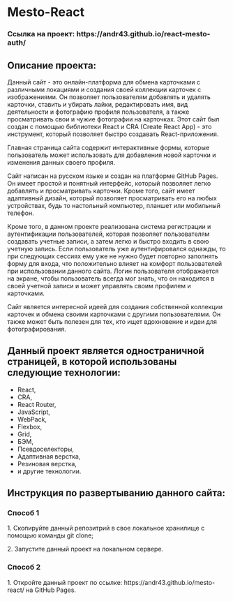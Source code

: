 # Mesto-React 
<h3>Ссылка на проект: https://andr43.github.io/react-mesto-auth/</h3>

## Описание проекта:
Данный сайт - это онлайн-платформа для обмена карточками с различными локациями и создания своей коллекции карточек с изображениями. Он позволяет пользователям добавлять и удалять карточки, ставить и убирать лайки, редактировать имя, вид деятельности и фотографию профиля пользователя, а также просматривать свои и чужие фотографии на карточках. Этот сайт был создан с помощью библиотеки React и CRA (Create React App) - это инструмент, который позволяет быстро создавать React-приложения.

Главная страница сайта содержит интерактивные формы, которые пользователь может использовать для добавления новой карточки и изменения данных своего профиля.

Сайт написан на русском языке и создан на платформе GitHub Pages. Он имеет простой и понятный интерфейс, который позволяет легко добавлять и просматривать карточки. Кроме того, сайт имеет адаптивный дизайн, который позволяет просматривать его на любых устройствах, будь то настольный компьютер, планшет или мобильный телефон.

Кроме того, в данном проекте реализована система регистрации и аутентификации пользователей, которая позволяет пользователям создавать учетные записи, а затем легко и быстро входить в свою учетную запись. Если пользователь уже аутентифировался однажды, то при следующих сессиях ему уже не нужно будет повторно заполнять форму для входа, что положительно влияет на комфорт пользователей при использовании данного сайта. Логин пользователя отображается на экране, чтобы пользователь всегда мог знать, что он находится в своей учетной записи и может управлять своим профилем и карточками. 

Сайт является интересной идеей для создания собственной коллекции карточек и обмена своими карточками с другими пользователями. Он также может быть полезен для тех, кто ищет вдохновение и идеи для фотографирования.

## Данный проект является одностраничной страницей, в которой использованы следующие технологии:  
* React,
* CRA,
* React Router,
* JavaScript,
* WebPack, 
* Flexbox, 
* Grid,
* БЭМ,  
* Псевдоселекторы,  
* Адаптивная верстка, 
* Резиновая верстка,
* и другие технологии.

## Инструкция по развертыванию данного сайта:
<h3>Способ 1</h3>
<p>1. Скопируйте данный репозитрий в свое локальное хранилище с помощью команды git clone;</p>
<p>2. Запустите данный проект на локальном сервере.</p>

<h3>Способ 2</h3>
1. Откройте данный проект по ссылке: https://andr43.github.io/mesto-react/ на GitHub Pages.